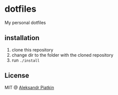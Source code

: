 # dotfiles

My personal dotfiles

## installation

1. clone this repository
2. change dir to the folder with the cloned repository
3. run `./install`

## License
MIT @ [Aleksandr Piatkin](https://github.com/aspyatkin)
